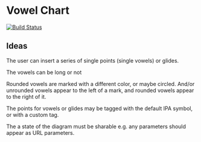# Vowel Chart

[![Build Status](https://travis-ci.org/jleeothon/vowelchart.svg?branch=master)](https://travis-ci.org/jleeothon/vowelchart)

## Ideas

The user can insert a series of single points (single vowels) or glides.

The vowels can be long or not

Rounded vowels are marked with a different color, or maybe circled. And/or unrounded vowels appear to the left of a mark, and rounded vowels appear to the right of it.

The points for vowels or glides may be tagged with the default IPA symbol, or with a custom tag.

The a state of the diagram must be sharable e.g. any parameters should appear as URL parameters.
